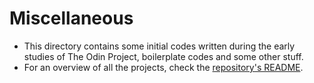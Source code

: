 # Miscellaneous

- This directory contains some initial codes written during the early studies of The Odin Project, boilerplate codes and some other stuff.
- For an overview of all the projects, check the [repository's README](../README.md).
